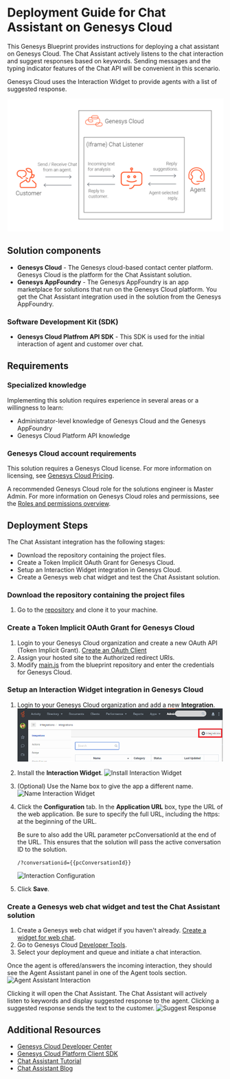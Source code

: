 # Deployment Guide for Chat Assistant on Genesys Cloud
This Genesys Blueprint provides instructions for deploying a chat assistant on Genesys Cloud. The Chat Assistant actively listens to the chat interaction and suggest responses based on keywords. Sending messages and the typing indicator features of the Chat API will be convenient in this scenario.

Genesys Cloud uses the Interaction Widget to provide agents with a list of suggested response.

![Flowchart](https://github.com/GenesysAppFoundry/genesyscloud-chat-assistant/blob/master/blueprint/images/flowchart.png "Flowchart")

## Solution components
* **Genesys Cloud** - The Genesys cloud-based contact center platform. Genesys Cloud is the platform for the Chat Assistant solution.
* **Genesys AppFoundry** - The Genesys AppFoundry is an app marketplace for solutions that run on the Genesys Cloud platform. You get the Chat Assistant integration used in the solution from the Genesys AppFoundry.

### Software Development Kit (SDK)
* **Genesys Cloud Platfrom API SDK** - This SDK is used for the initial interaction of agent and customer over chat.

## Requirements

### Specialized knowledge
Implementing this solution requires experience in several areas or a willingness to learn:
* Administrator-level knowledge of Genesys Cloud and the Genesys AppFoundry
* Genesys Cloud Platform API knowledge

### Genesys Cloud account requirements
This solution requires a Genesys Cloud license. For more information on licensing, see [Genesys Cloud Pricing](https://www.genesys.com/pricing "Opens the pricing article").

A recommended Genesys Cloud role for the solutions engineer is Master Admin. For more information on Genesys Cloud roles and permissions, see the [Roles and permissions overview](https://help.mypurecloud.com/?p=24360 "Opens the Roles and permissions overview article").

## Deployment Steps

The Chat Assistant integration has the following stages:

- Download the repository containing the project files.
- Create a Token Implicit OAuth Grant for Genesys Cloud.
- Setup an Interaction Widget integration in Genesys Cloud.
- Create a Genesys web chat widget and test the Chat Assistant solution.

### Download the repository containing the project files

1. Go to the [repository](https://github.com/GenesysAppFoundry/genesyscloud-chat-assistant) and clone it to your machine.

### Create a Token Implicit OAuth Grant for Genesys Cloud

1. Login to your Genesys Cloud organization and create a new OAuth API (Token Implicit Grant). [Create an OAuth Client](https://help.mypurecloud.com/articles/create-an-oauth-client/)
2. Assign your hosted site to the Authorized redirect URIs.
3. Modify [main.js](https://github.com/GenesysAppFoundry/genesyscloud-chat-assistant/blob/master/docs/scripts/main.js) from the blueprint repository and enter the credentials for Genesys Cloud.

### Setup an Interaction Widget integration in Genesys Cloud
1. Login to your Genesys Cloud organization and add a new **Integration**.
   ![Add Integration](https://github.com/GenesysAppFoundry/genesyscloud-chat-assistant/blob/master/blueprint/images/add-integration.png "Add Integration")
2. Install the **Interaction Widget**.
   ![Install Interaction Widget](https://github.com/GenesysAppFoundry/genesyscloud-chat-assistant/blob/master/docs/blueprint/images/install-interaction-widget.png "Install Interaction Widget")
3. (Optional) Use the Name box to give the app a different name.
   ![Name Interaction Widget](https://github.com/GenesysAppFoundry/genesyscloud-chat-assistant/blob/master/docs/blueprint/images/name-interaction.png "Name Interaction Widget")
4. Click the **Configuration** tab. In the **Application URL** box, type the URL of the web application. Be sure to specify the full URL, including the https: at the beginning of the URL.
   
   Be sure to also add the URL parameter pcConversationId at the end of the URL. This ensures that the solution will pass the active conversation ID to the solution.
   ```
   /?conversationid={{pcConversationId}}
   ```
   ![Interaction Configuration](https://github.com/GenesysAppFoundry/genesyscloud-chat-assistant/blob/master/docs/blueprint/images/interaction-config.png "Interaction Configuration")
5. Click **Save**.

### Create a Genesys web chat widget and test the Chat Assistant solution
1. Create a Genesys web chat widget if you haven't already. [Create a widget for web chat](https://help.mypurecloud.com/?p=195772).
2. Go to Genesys Cloud [Developer Tools](https://developer.mypurecloud.com/developer-tools/#/webchat).
3. Select your deployment and queue and initiate a chat interaction.

Once the agent is offered/answers the incoming interaction, they should see the Agent Assistant panel in one of the Agent tools section.
![Agent Assistant Interaction](https://github.com/GenesysAppFoundry/genesyscloud-chat-assistant/blob/master/docs/blueprint/images/agent-assistant-integration.png "Agent Assistant Interaction")

Clicking it will open the Chat Assistant. The Chat Assistant will actively listen to keywords and display suggested response to the agent. Clicking a suggested response sends the text to the customer.
![Suggest Response](https://github.com/GenesysAppFoundry/genesyscloud-chat-assistant/blob/master/docs/blueprint/images/suggest-response.png "Suggest Response")

## Additional Resources
* [Genesys Cloud Developer Center](https://developer.mypurecloud.com/)
* [Genesys Cloud Platform Client SDK](https://developer.mypurecloud.com/api/rest/client-libraries/)
* [Chat Assistant Tutorial](https://developer.mypurecloud.com/api/tutorials/agent-chat-assistant/?language=javascript&step=1)
* [Chat Assistant Blog](https://developer.mypurecloud.com/blog/2020-02-19-agent-chat-assistant/)
